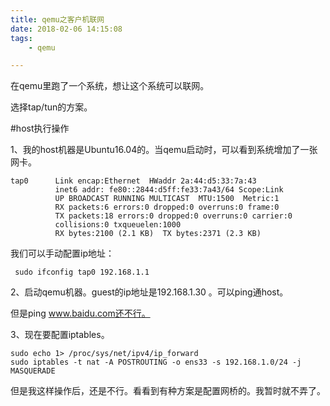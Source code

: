 ```yaml
---
title: qemu之客户机联网
date: 2018-02-06 14:15:08
tags:
	- qemu

---
```




在qemu里跑了一个系统，想让这个系统可以联网。

选择tap/tun的方案。

#host执行操作

1、我的host机器是Ubuntu16.04的。当qemu启动时，可以看到系统增加了一张网卡。

```
tap0      Link encap:Ethernet  HWaddr 2a:44:d5:33:7a:43  
          inet6 addr: fe80::2844:d5ff:fe33:7a43/64 Scope:Link
          UP BROADCAST RUNNING MULTICAST  MTU:1500  Metric:1
          RX packets:6 errors:0 dropped:0 overruns:0 frame:0
          TX packets:18 errors:0 dropped:0 overruns:0 carrier:0
          collisions:0 txqueuelen:1000 
          RX bytes:2100 (2.1 KB)  TX bytes:2371 (2.3 KB)
```

我们可以手动配置ip地址：

```
 sudo ifconfig tap0 192.168.1.1
```

2、启动qemu机器。guest的ip地址是192.168.1.30 。可以ping通host。

但是ping www.baidu.com还不行。

3、现在要配置iptables。

````
sudo echo 1> /proc/sys/net/ipv4/ip_forward
sudo iptables -t nat -A POSTROUTING -o ens33 -s 192.168.1.0/24 -j MASQUERADE
````

但是我这样操作后，还是不行。看看到有种方案是配置网桥的。我暂时就不弄了。







